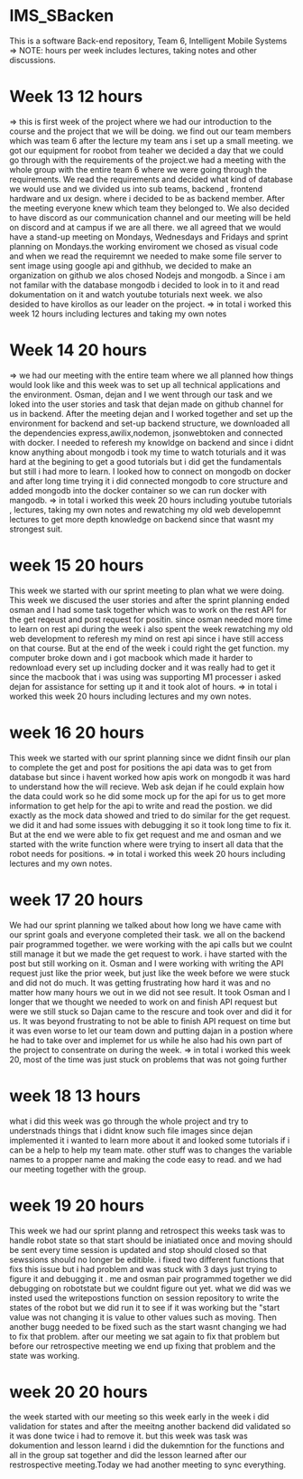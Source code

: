 # IMS_SBacken
This is a software Back-end repository, Team 6, Intelligent Mobile Systems 
=> NOTE: hours per week includes lectures, taking notes and other discussions.
#  Week 13  12 hours 
=> this is first week of the project where we had our introduction to the course and the project that we will be doing. we find out our team members which was team 6 after the lecture my team ans i set up a small meeting. we got our equipment for roobot from teaher we decided a day that we could go through with the requirements of the project.we had a meeting with the whole group with the entire team 6 where we were going through the requirements. We read the requirements and decided what kind of database we would use and we  divided us into sub teams, backend , frontend hardware and ux design. where i decided to be as backend member. After the meeting everyone knew which team they belonged to. We also decided to have discord as our communication channel and our meeting will be held on discord and at campus if we are all there. we all agreed that we would have a stand-up meeting on Mondays, Wednesdays and Fridays and sprint planning on Mondays.the working enviroment we chosed as visual code and when we read the requiremnt we needed to make some file server to sent image using google api and githhub, we decided to make an organization on github we alos chosed Nodejs and mongodb. a Since i am not familar with the database mongodb i decided to look in to it and read dokumentation on it and watch youtube toturials next week. we also desided to have kirollos as our leader on the project.
=> in total i worked this week 12 hours including lectures and taking my own notes 


 # Week 14 20 hours 

=> we had our meeting with the entire team where we all planned how things would look like and this week was to set up all technical applications and the environment. Osman, dejan and I we went through our task and we loked into the user stories and task that dejan made on github channel for us in backend.  After the meeting dejan and I worked together and set up the environment for backend and set-up backend structure, we downloaded all the dependencies express,awilix,nodemon, jsonwebtoken and connected with docker. I needed to referesh my knowldge on backend and since i didnt know anything about mongodb i took my time to watch toturials and it was hard at the begining to get a good tutorials but i did get the fundamentals but still i had more to learn. I looked how to connect on mongodb on docker and after long time trying it i did connected mongodb to core structure and added mongodb into the docker container so we can run docker with mangodb. 
=> in total i worked this week 20 hours including youtube tutorials , lectures, taking my own notes and rewatching my old web developemnt lectures to get more depth knowledge on backend since that wasnt my strongest suit.   


# week 15  20 hours

This week we started with our sprint meeting to plan what we were doing. This week we discused the user stories and after the sprint planning ended osman and I had some task together which was to work on the rest API for the get reqeust and post request for positin. since osman needed more time to learn on rest api during the week i also spent the week rewatching my old web development to referesh my mind on rest api  since i have still access on that course. But at the end of the week i could right the get function. my computer broke down and i got macbook which made it harder to redownload every set up including docker and it was really had to get it since the macbook that i was using was supporting M1 processer i asked dejan for assistance for setting up it and it took alot of hours. 
=> in total i worked this week 20 hours including lectures and my own notes.

# week 16  20 hours 
This week we started with our sprint planning since we didnt finsih our plan to complete the get and post for positions the api data was to get from database but since i havent worked how apis work on mongodb it was hard to understand how the will recieve. Web ask dejan if he could explain how the data could work so he did some mock up for the api for us to get more information to get help for the api to write and read the postion. we did exactly as the mock data showed and tried to do similar for the get request. we did it and had some issues with debugging it so it took long time to fix it. But at the end we were able to fix get request and me and osman and we started with the write function where were trying to insert all data that the robot needs for positions.
=> in total i worked this week 20 hours including lectures and my own notes.


# week 17 20 hours 
 We had our sprint planning we talked about how long we have came with our sprint goals and everyone completed their task.
 we all on the backend pair programmed together. we were working with the api calls but we coulnt still manage it but we made the get request to work. i have started with the post but still working on it. Osman and I were working with writing the API request just like the prior week, but just like the week before we were stuck and did not do much. It was getting frustrating how hard it was and no matter how many hours we out in we did not see result. It took Osman and I longer that we thought we needed to work on and finish API request but were we still stuck so Dajan came to the rescure and took over and did it for us. It was beyond frustrating to not be able to finish API request on time but it was even worse to let our team down and putting dajan in a postion where he had to take over and implemet for us while he also had his own part of the project to consentrate on during the week. 
 => in total i worked this week 20, most of the time was just stuck on problems that was not going further  

 
# week 18 13 hours 
what i did this week was go through the whole project and try to understnads things that i didnt know  such file images since dejan implemented it i wanted to learn more about it and looked some tutorials if i can be a help to help my team mate. other stuff was to changes the variable names to a propper name and making the code easy to read. and we had our meeting together with the group.

# week 19 20 hours 
This week we had our sprint planng and retrospect this weeks task was to handle robot state so that start should be iniatiated once and moving should be sent every time session is updated and stop should closed so that sewssions should no longer be editible. i fixed two different functions that fixs this issue  but i had  problem and was stuck with 3 days just trying to figure it and debugging it . me and osman  pair programmed together we did debugging on robotstate but we couldnt figure out yet. what we did was we insted used the writepostions function on session repository to write the states of the robot but we did run it to see if it was working but the "start value was not changing it is value to other values such as moving. Then another bugg needed to be fixed such as the start wasnt changing we had to fix that problem. after our meeting we sat again to fix that problem but before our retrospective meeting we end up fixing that problem and the state was working. 

# week 20 20 hours
the week started with our meeting so this week early in the week i did validation for states and after the meeitng another backend did validated so it was done twice i had to remove it. but this week was task was dokumention and lesson learnd i did the dukemntion for the functions and all in the  group sat together and did the lesson learned after our restrospective meeting.Today we had another meeting to sync everything.    

 

